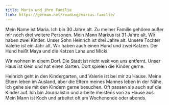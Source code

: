 ```yaml
---
title: Maria und ihre Familie
link: https://german.net/reading/marias-familie/
---
```


Mein Name ist Maria. Ich bin 30 Jahre alt. Zu meiner Familie gehören außer mir noch drei weitere Personen. Mein Mann Markus ist 31 Jahre alt. Wir haben zwei Kinder. Unser Sohn Heinrich ist drei Jahre alt. Unsere Tochter Valerie ist ein Jahr alt. Wir haben auch einen Hund und zwei Katzen. Der Hund heißt Maya und die Katzen Lana und Micki.

Wir wohnen in einem Dorf. Die Stadt ist nicht weit von uns entfernt. Unser Haus ist klein und hat einen Garten. Dort spielen die Kinder gerne.

Heinrich geht in den Kindergarten, und Valerie ist bei mir zu Hause. Meine Eltern leben im Ausland, aber die Eltern meines Mannes leben in der Nähe. Ich gehe sie mit den Kindern gerne besuchen. Oft passen sie auch auf die Kinder auf. Ich bin Journalistin und arbeite meistens von zu Hause aus. Mein Mann ist Koch und arbeitet oft am Wochenende oder abends.